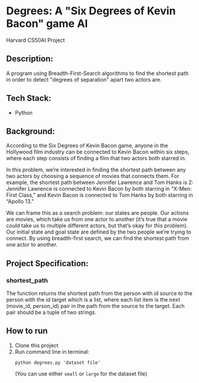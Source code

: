 # Degrees: A "Six Degrees of Kevin Bacon" game AI

Harvard CS50AI Project

## Description:

A program using Breadth-First-Search algorithms to find the shortest path in order to detect "degrees of separation" apart two actors are.

## Tech Stack:

* Python

## Background:

According to the Six Degrees of Kevin Bacon game, anyone in the Hollywood film industry can be connected to Kevin Bacon within six steps, where each step consists of finding a film that two actors both starred in.

In this problem, we’re interested in finding the shortest path between any two actors by choosing a sequence of movies that connects them. For example, the shortest path between Jennifer Lawrence and Tom Hanks is 2: Jennifer Lawrence is connected to Kevin Bacon by both starring in “X-Men: First Class,” and Kevin Bacon is connected to Tom Hanks by both starring in “Apollo 13.”

We can frame this as a search problem: our states are people. Our actions are movies, which take us from one actor to another (it’s true that a movie could take us to multiple different actors, but that’s okay for this problem). Our initial state and goal state are defined by the two people we’re trying to connect. By using breadth-first search, we can find the shortest path from one actor to another.

## Project Specification:

### shortest_path
The function returns the shortest path from the person with id source to the person with the id target which is a list, where each list item is the next (movie_id, person_id) pair in the path from the source to the target. Each pair should be a tuple of two strings.

## How to run

1. Clone this project
2. Run command line in terminal:
   ```
   python degrees.py 'dataset file'
   ```
   (You can use either `small` or `large` for the dataset file)
